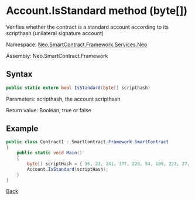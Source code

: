 # Account.IsStandard method (byte[])

Verifies whether the contract is a standard account according to its scripthash (unilateral signature account)

Namespace: [Neo.SmartContract.Framework.Services.Neo](../../neo.md)

Assembly: Neo.SmartContract.Framework

## Syntax

```c#
public static extern bool IsStandard(byte[] scripthash)
```

Parameters: scripthash, the account scripthash

Return value: Boolean, true or false

## Example

```c#
public class Contract1 : SmartContract.Framework.SmartContract
{
    public static void Main()
    {
        byte[] scriptHash = { 36, 23, 241, 177, 228, 54, 109, 223, 27, 237, 139, 54, 207, 38, 132, 101, 172, 3, 10, 73 };
        Account.IsStandard(scriptHash);
    }
}
```



[Back](../Account.md)